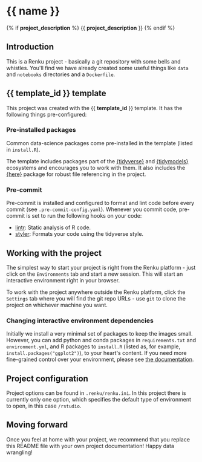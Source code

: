# {{ name }}
{% if __project_description__ %}
{{ __project_description__ }}
{% endif %}
## Introduction

This is a Renku project - basically a git repository with some
bells and whistles. You'll find we have already created some
useful things like `data` and `notebooks` directories and
a `Dockerfile`.

## {{ __template_id__ }} template

This project was created with the {{ __template_id__ }} template. It has the following things pre-configured:

### Pre-installed packages

Common data-science packages come pre-installed in the template (listed in `install.R`).

The template includes packages part of the [{tidyverse}](https://www.tidyverse.org/) and [{tidymodels}](https://www.tidymodels.org/) ecosystems and encourages you to work with them. It also includes the [{here}](https://here.r-lib.org/articles/here.html) package for robust file referencing in the project.

### Pre-commit

Pre-commit is installed and configured to format and lint code before every commit (see `.pre-commit-config.yaml`).
Whenever you commit code, pre-commit is set to run the following hooks on your code:

* [lintr](https://github.com/r-lib/lintr): Static analysis of R code.
* [styler](https://styler.r-lib.org): Formats your code using the tidyverse style.

## Working with the project

The simplest way to start your project is right from the Renku
platform - just click on the `Environments` tab and start a new session.
This will start an interactive environment right in your browser.

To work with the project anywhere outside the Renku platform,
click the `Settings` tab where you will find the
git repo URLs - use `git` to clone the project on whichever machine you want.

### Changing interactive environment dependencies

Initially we install a very minimal set of packages to keep the images small.
However, you can add python and conda packages in `requirements.txt` and
`environment.yml`, and R packages to `install.R` (listed as, for example,
`install.packages("ggplot2")`), to your heart's content. If you need more fine-grained
control over your environment, please see [the documentation](https://renku.readthedocs.io/en/latest/user/advanced_interfaces.html#dockerfile-modifications).

## Project configuration

Project options can be found in `.renku/renku.ini`. In this
project there is currently only one option, which specifies
the default type of environment to open, in this case `/rstudio`.

## Moving forward

Once you feel at home with your project, we recommend that you replace
this README file with your own project documentation! Happy data wrangling!
